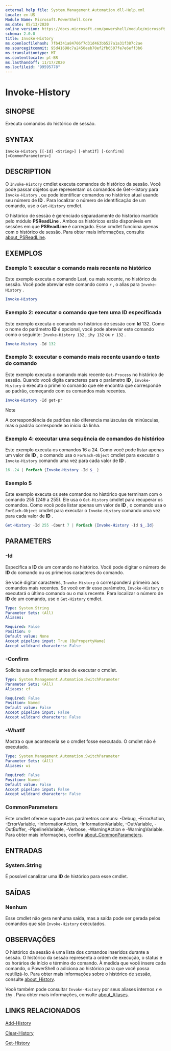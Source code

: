 ```yaml
---
external help file: System.Management.Automation.dll-Help.xml
Locale: en-US
Module Name: Microsoft.PowerShell.Core
ms.date: 05/13/2020
online version: https://docs.microsoft.com/powershell/module/microsoft.powershell.core/invoke-history?view=powershell-7.2&WT.mc_id=ps-gethelp
schema: 2.0.0
title: Invoke-History
ms.openlocfilehash: 7fb4341a84706f7d31d463bb527a1a31f387c2ae
ms.sourcegitcommit: 95d41698c7a2450eeb70ef2fb6507fe7e6eff3b6
ms.translationtype: MT
ms.contentlocale: pt-BR
ms.lasthandoff: 11/17/2020
ms.locfileid: "99595778"
---
```

# Invoke-History

## SINOPSE
Executa comandos do histórico de sessão.

## SYNTAX

```
Invoke-History [[-Id] <String>] [-WhatIf] [-Confirm] [<CommonParameters>]
```

## DESCRIPTION

O `Invoke-History` cmdlet executa comandos do histórico da sessão. Você pode passar objetos que representam os comandos de Get-History para `Invoke-History` , ou pode identificar comandos no histórico atual usando seu número de **ID** . Para localizar o número de identificação de um comando, use o `Get-History` cmdlet.

O histórico de sessão é gerenciado separadamente do histórico mantido pelo módulo **PSReadLine** .
Ambos os históricos estão disponíveis em sessões em que **PSReadLine** é carregado. Esse cmdlet funciona apenas com o histórico de sessão. Para obter mais informações, consulte [about_PSReadLine](../PSReadLine/About/about_PSReadLine.md).

## EXEMPLOS

### Exemplo 1: executar o comando mais recente no histórico

Este exemplo executa o comando Last, ou mais recente, no histórico da sessão. Você pode abreviar este comando como `r` , o alias para `Invoke-History` .

```powershell
Invoke-History
```

### Exemplo 2: executar o comando que tem uma ID especificada

Este exemplo executa o comando no histórico de sessão com **Id** 132. Como o nome do parâmetro **ID** é opcional, você pode abreviar este comando como o seguinte: `Invoke-History 132` , `ihy 132` ou `r 132` .

```powershell
Invoke-History -Id 132
```

### Exemplo 3: executar o comando mais recente usando o texto do comando

Este exemplo executa o comando mais recente `Get-Process` no histórico de sessão. Quando você digita caracteres para o parâmetro **ID** , `Invoke-History` o executa o primeiro comando que ele encontra que corresponde ao padrão, começando com os comandos mais recentes.

```powershell
Invoke-History -Id get-pr
```

> [!NOTE]
> A correspondência de padrões não diferencia maiúsculas de minúsculas, mas o padrão corresponde ao início da linha.

### Exemplo 4: executar uma sequência de comandos do histórico

Este exemplo executa os comandos 16 a 24. Como você pode listar apenas um valor de **ID** , o comando usa o `ForEach-Object` cmdlet para executar o `Invoke-History` comando uma vez para cada valor de **ID** .

```powershell
16..24 | ForEach {Invoke-History -Id $_ }
```

### Exemplo 5

Este exemplo executa os sete comandos no histórico que terminam com o comando 255 (249 a 255). Ele usa o `Get-History` cmdlet para recuperar os comandos. Como você pode listar apenas um valor de **ID** , o comando usa o `ForEach-Object` cmdlet para executar o `Invoke-History` comando uma vez para cada valor de **ID** .

```powershell
Get-History -Id 255 -Count 7 | ForEach {Invoke-History -Id $_.Id}
```

## PARAMETERS

### -Id

Especifica a **ID** de um comando no histórico. Você pode digitar o número de **ID** do comando ou os primeiros caracteres do comando.

Se você digitar caracteres, `Invoke-History` o corresponderá primeiro aos comandos mais recentes. Se você omitir esse parâmetro, `Invoke-History` o executará o último comando ou o mais recente. Para localizar o número de **ID** de um comando, use o `Get-History` cmdlet.

```yaml
Type: System.String
Parameter Sets: (All)
Aliases:

Required: False
Position: 0
Default value: None
Accept pipeline input: True (ByPropertyName)
Accept wildcard characters: False
```

### -Confirm

Solicita sua confirmação antes de executar o cmdlet.

```yaml
Type: System.Management.Automation.SwitchParameter
Parameter Sets: (All)
Aliases: cf

Required: False
Position: Named
Default value: False
Accept pipeline input: False
Accept wildcard characters: False
```

### -WhatIf

Mostra o que aconteceria se o cmdlet fosse executado. O cmdlet não é executado.

```yaml
Type: System.Management.Automation.SwitchParameter
Parameter Sets: (All)
Aliases: wi

Required: False
Position: Named
Default value: False
Accept pipeline input: False
Accept wildcard characters: False
```

### CommonParameters

Este cmdlet oferece suporte aos parâmetros comuns: -Debug, -ErrorAction, -ErrorVariable, -InformationAction, -InformationVariable, -OutVariable, -OutBuffer, -PipelineVariable, -Verbose, -WarningAction e -WarningVariable. Para obter mais informações, confira [about_CommonParameters](https://go.microsoft.com/fwlink/?LinkID=113216).

## ENTRADAS

### System.String

É possível canalizar uma **ID** de histórico para esse cmdlet.

## SAÍDAS

### Nenhum

Esse cmdlet não gera nenhuma saída, mas a saída pode ser gerada pelos comandos que são `Invoke-History` executados.

## OBSERVAÇÕES

O histórico da sessão é uma lista dos comandos inseridos durante a sessão. O histórico da sessão representa a ordem de execução, o status e os horários de início e término do comando. À medida que você insere cada comando, o PowerShell o adiciona ao histórico para que você possa reutilizá-lo. Para obter mais informações sobre o histórico de sessão, consulte [about_History](About/about_History.md).

Você também pode consultar `Invoke-History` por seus aliases internos `r` e `ihy` . Para obter mais informações, consulte [about_Aliases](About/about_Aliases.md).

## LINKS RELACIONADOS

[Add-History](Add-History.md)

[Clear-History](Clear-History.md)

[Get-History](Get-History.md)

